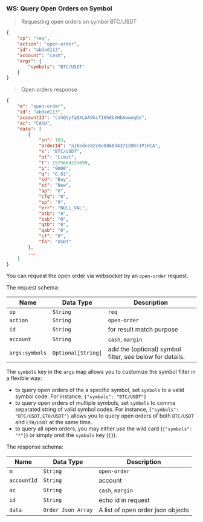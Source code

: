 ### WS: Query Open Orders on Symbol

> Requesting open orders on symbol BTC/USDT

```json
{
    "op": "req", 
    "action": "open-order", 
    "id": "abdad113", 
    "account": "cash", 
    "args": {
        "symbols": "BTC/USDT"
    }
}
```

> Open orders response

```json
{
    "m": "open-order", 
    "id": "abdad113", 
    "accountId": "cshQtyfq8XLAA9kcf19h8bXHbAwwoqDo", 
    "ac": "CASH", 
    "data": [
        {
            "sn": 103, 
            "orderId": "a16edce82c6e0866943712UKrJP1HCA", 
            "s": "BTC/USDT", 
            "ot": "Limit", 
            "t": 1575664233699, 
            "p": "9000", 
            "q": "0.01", 
            "sd": "Buy", 
            "st": "New", 
            "ap": "0", 
            "cfq": "0", 
            "sp": "0", 
            "err": "NULL_VAL", 
            "btb": "0", 
            "bab": "0", 
            "qtb": "0", 
            "qab": "0", 
            "cf": "0", 
            "fa": "USDT"
        }, 
        ...
    ]
}
```

You can request the open order via websocket by an `open-order` request. 

The request schema:

 Name          | Data Type           | Description                
-------------- | ------------------- | -------------------------- 
 `op`          | `String`            | `req`                      
 `action`      | `String`            | `open-order`  
 `id`          | `String`            | for result match purpose
 `account`     | `String`            | `cash`, `margin`         
 `args:symbols`| `Optional[String]`  | add the (optional) symbol filter, see below for details.

The `symbols` key in the `args` map allows you to customize the symbol filter in a flexible way:

* to query open orders of the a specific symbol, set `symbols` to a valid symbol code. For instance, `{"symbols": "BTC/USDT"}`
* to query open orders of multiple symbols, set `symbols` to comma separated string of valid symbol codes. For instance, `{"symbols": "BTC/USDT,ETH/USDT"}` allows you to query open orders of both `BTC/USDT` and `ETH/USDT` at the same time.
* to query all open orders, you may either use the wild card (`{"symbols": "*"}`) or simply omit the `symbols` key (`{}`). 


The response schema:

 Name               | Data Type             | Description                   
--------------------| --------------------- | ----------------------------- 
 `m`                | `String`              | `open-order`
 `accountId`        | `String`              | account  
 `ac`               | `String`              | `cash`, `margin`
 `id`               | `String`              | echo id in request
 `data`             | `Order Json Array`    | A list of open order json objects        